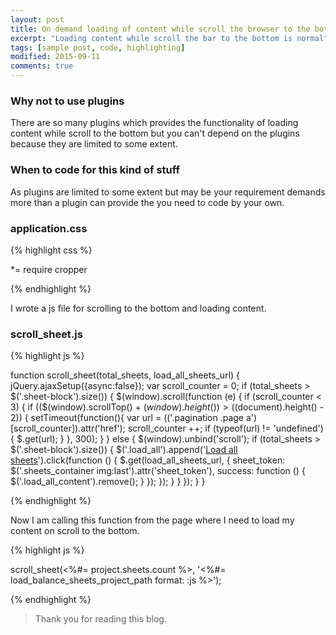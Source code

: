```yaml
---
layout: post
title: On demand loading of content while scroll the browser to the bottom
excerpt: "Loading content while scroll the bar to the bottom is normal"
tags: [sample post, code, highlighting]
modified: 2015-09-11
comments: true
---
```


### Why not to use plugins

There are so many plugins which provides the functionality of loading content while scroll to the bottom but you can't depend on the plugins because they are limited to some extent.

### When to code for this kind of stuff

As plugins are limited to some extent but may be your requirement demands more than a plugin can provide the you need to code by your own.

### application.css

{% highlight css %}

  *= require cropper

{% endhighlight %}

I wrote a js file for scrolling to the bottom and loading content.

### scroll_sheet.js

{% highlight js %}

function scroll_sheet(total_sheets, load_all_sheets_url) {
    jQuery.ajaxSetup({async:false});
    var scroll_counter = 0;
    if (total_sheets > $('.sheet-block').size()) {
        $(window).scroll(function (e) {
            if (scroll_counter < 3) {
                if (($(window).scrollTop() + $(window).height()) > ($(document).height() - 2)) {
                    setTimeout(function(){
                        var url = $($('.pagination .page a')[scroll_counter]).attr('href');
                        scroll_counter ++;
                        if (typeof(url) != 'undefined') {
                            $.get(url);
                        }
                    }, 300);
                }
            } else {
                $(window).unbind('scroll');
                if (total_sheets > $('.sheet-block').size()) {
                    $('.load_all').append('<a class="btn btn-default btn-lg load_all_content" href="javascript:void(0)">Load all sheets</a>').click(function () {
                        $.get(load_all_sheets_url, {
                            sheet_token: $('.sheets_container img:last').attr('sheet_token'),
                            success: function () {
                                $('.load_all_content').remove();
                            }
                        });
                    });
                }
            }
        });
    }
}


{% endhighlight %}

Now I am calling this function from the page where I need to load my content on scroll to the bottom.

{% highlight js %}

scroll_sheet(<%#= project.sheets.count %>, '<%#= load_balance_sheets_project_path format: :js %>');

{% endhighlight %}

> Thank you for reading this blog.

